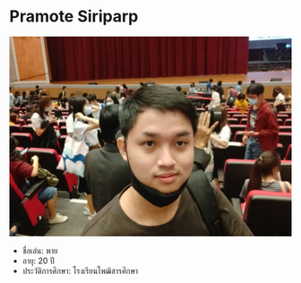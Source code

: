 # Pramote Siriparp
![pie](me.PNG)
* ชื่อเล่น: พาย  
* อายุ: 20 ปี  
* ประวัติการศึกษา: โรงเรียนโพฒิสารศึกษา  
